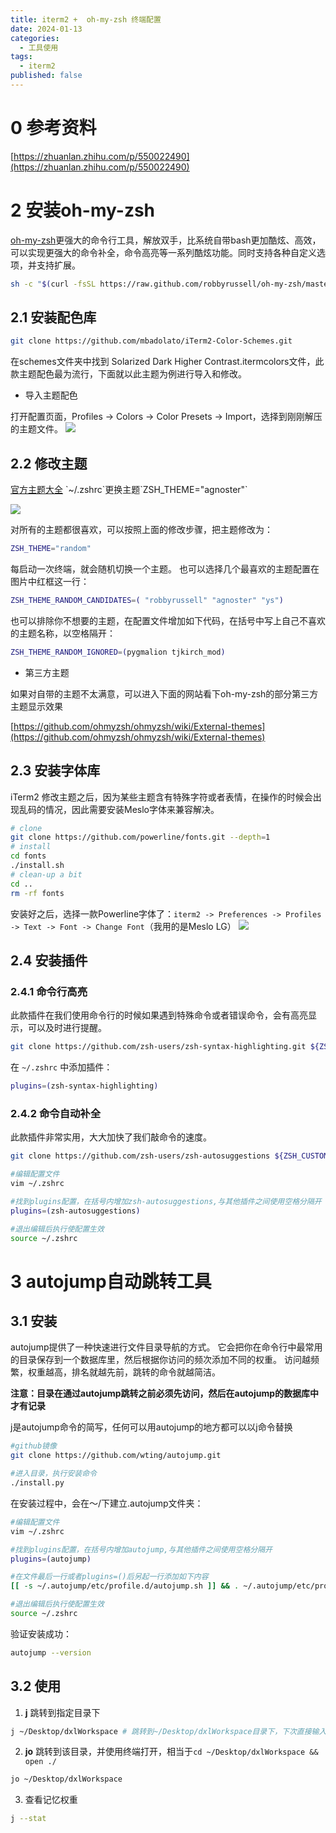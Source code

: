 ```yaml
---
title: iterm2 +  oh-my-zsh 终端配置
date: 2024-01-13
categories:
  - 工具使用
tags:
  - iterm2
published: false
---
```


# 0 参考资料

[https://zhuanlan.zhihu.com/p/550022490](https://zhuanlan.zhihu.com/p/550022490)

# 2 安装oh-my-zsh
[oh-my-zsh](https://link.juejin.cn/?target=https%3A%2F%2Fgithub.com%2Fohmyzsh%2Fohmyzsh "https://github.com/ohmyzsh/ohmyzsh")更强大的命令行工具，解放双手，比系统自带bash更加酷炫、高效，可以实现更强大的命令补全，命令高亮等一系列酷炫功能。同时支持各种自定义选项，并支持扩展。

```bash
sh -c "$(curl -fsSL https://raw.github.com/robbyrussell/oh-my-zsh/master/tools/install.sh)"
```

## 2.1 安装配色库

```bash
git clone https://github.com/mbadolato/iTerm2-Color-Schemes.git
```
在schemes文件夹中找到 Solarized Dark Higher Contrast.itermcolors文件，此款主题配色最为流行，下面就以此主题为例进行导入和修改。

- 导入主题配色

打开配置页面，Profiles -> Colors -> Color Presets -> Import，选择到刚刚解压的主题文件。
![](https://raw.githubusercontent.com/BaihlUp/Figurebed/master/2023/20240113215608.png)

## 2.2 修改主题

[官方主题大全](https://link.juejin.cn/?target=https%3A%2F%2Fgithub.com%2Fohmyzsh%2Fohmyzsh%2Fwiki%2FThemes "https://github.com/ohmyzsh/ohmyzsh/wiki/Themes") `~/.zshrc`更换主题`ZSH_THEME="agnoster"`

![](https://raw.githubusercontent.com/BaihlUp/Figurebed/master/2023/20240113210154.png)

对所有的主题都很喜欢，可以按照上面的修改步骤，把主题修改为：
```bash
ZSH_THEME="random"
```
每启动一次终端，就会随机切换一个主题。
也可以选择几个最喜欢的主题配置在图片中红框这一行：
```bash
ZSH_THEME_RANDOM_CANDIDATES=( "robbyrussell" "agnoster" "ys")
```

也可以排除你不想要的主题，在配置文件增加如下代码，在括号中写上自己不喜欢的主题名称，以空格隔开：
```bash
ZSH_THEME_RANDOM_IGNORED=(pygmalion tjkirch_mod)
```

- 第三方主题

如果对自带的主题不太满意，可以进入下面的网站看下oh-my-zsh的部分第三方主题显示效果

[https://github.com/ohmyzsh/ohmyzsh/wiki/External-themes](https://github.com/ohmyzsh/ohmyzsh/wiki/External-themes)

## 2.3 安装字体库
iTerm2 修改主题之后，因为某些主题含有特殊字符或者表情，在操作的时候会出现乱码的情况，因此需要安装Meslo字体来兼容解决。

```bash
# clone
git clone https://github.com/powerline/fonts.git --depth=1
# install
cd fonts
./install.sh
# clean-up a bit
cd ..
rm -rf fonts
```
安装好之后，选择一款Powerline字体了：`iterm2 -> Preferences -> Profiles -> Text -> Font -> Change Font`（我用的是Meslo LG）
![](https://raw.githubusercontent.com/BaihlUp/Figurebed/master/2023/20240113210820.png)

## 2.4 安装插件
### 2.4.1 命令行高亮
此款插件在我们使用命令行的时候如果遇到特殊命令或者错误命令，会有高亮显示，可以及时进行提醒。

```bash
git clone https://github.com/zsh-users/zsh-syntax-highlighting.git ${ZSH_CUSTOM:-~/.oh-my-zsh/custom}/plugins/zsh-syntax-highlighting
```

在 `~/.zshrc` 中添加插件：
```bash
plugins=(zsh-syntax-highlighting)
```

### 2.4.2 命令自动补全
此款插件非常实用，大大加快了我们敲命令的速度。

```bash
git clone https://github.com/zsh-users/zsh-autosuggestions ${ZSH_CUSTOM:-~/.oh-my-zsh/custom}/plugins/zsh-autosuggestions

#编辑配置文件
vim ~/.zshrc

#找到plugins配置，在括号内增加zsh-autosuggestions,与其他插件之间使用空格分隔开
plugins=(zsh-autosuggestions)

#退出编辑后执行使配置生效
source ~/.zshrc
```

# 3 autojump自动跳转工具

## 3.1 安装

autojump提供了一种快速进行文件目录导航的方式。 它会把你在命令行中最常用的目录保存到一个数据库里，然后根据你访问的频次添加不同的权重。 访问越频繁，权重越高，排名就越先前，跳转的命令就越简洁。

**注意：目录在通过autojump跳转之前必须先访问，然后在autojump的数据库中才有记录**

j是autojump命令的简写，任何可以用autojump的地方都可以以j命令替换
```bash
#github镜像 
git clone https://github.com/wting/autojump.git

#进入目录，执行安装命令 
./install.py
```

在安装过程中，会在～/下建立.autojump文件夹：
```bash
#编辑配置文件
vim ~/.zshrc

#找到plugins配置，在括号内增加autojump,与其他插件之间使用空格分隔开
plugins=(autojump)

#在文件最后一行或者plugins=()后另起一行添加如下内容
[[ -s ~/.autojump/etc/profile.d/autojump.sh ]] && . ~/.autojump/etc/profile.d/autojump.sh

#退出编辑后执行使配置生效
source ~/.zshrc 
```

验证安装成功：
```bash
autojump --version
```

## 3.2 使用
1. **j** 跳转到指定目录下

```bash
j ~/Desktop/dxlWorkspace # 跳转到~/Desktop/dxlWorkspace目录下，下次直接输入 j dxl就可以直接跳转
```

2. **jo** 跳转到该目录，并使用终端打开，相当于`cd ~/Desktop/dxlWorkspace && open ./`

```bash
jo ~/Desktop/dxlWorkspace
```

3. 查看记忆权重
```bash
j --stat
```
